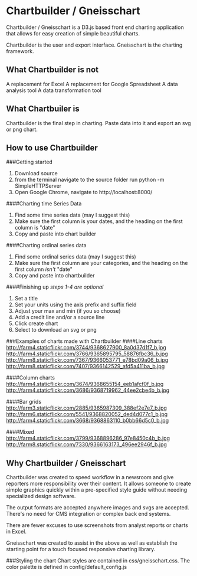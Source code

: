 Chartbuilder / Gneisschart
==========================

Chartbuilder / Gneisschart is a D3.js based front end charting application that allows for easy creation of simple beautiful charts.

Chartbuilder is the user and export interface. Gneisschart is the charting framework.

What Chartbuilder is not
-------------------------
A replacement for Excel
A replacement for Google Spreadsheet
A data analysis tool
A data transformation tool

What Chartbuiler is
--------------------
Chartbuilder is the final step in charting. Paste data into it and export an svg or png chart.

How to use Chartbuilder
------------------------
###Getting started
1. Download source
2. from the terminal navigate to the source folder run python -m SimpleHTTPServer
3. Open Google Chrome, navigate to http://localhost:8000/

####Charting time Series Data
1. Find some time series data (may I suggest this)
2. Make sure the first column is your dates, and the heading on the first column is "date"
3. Copy and paste into chart builder

####Charting ordinal series data
1. Find some ordinal series data (may I suggest this)
2. Make sure the first column are your categories, and the heading on the first column _isn't_ "date"
3. Copy and paste into chartbuilder

####Finishing up
_steps 1-4 are optional_
1. Set a title
2. Set your units using the axis prefix and suffix field
3. Adjust your max and min (if you so choose)
4. Add a credit line and/or a source line
5. Click create chart
6. Select to download an svg or png

###Examples of charts made with Chartbuilder
####Line charts
http://farm4.staticflickr.com/3744/9368627900_8a0d37d1f7_b.jpg
http://farm4.staticflickr.com/3766/9365895795_58876fbc36_b.jpg
http://farm8.staticflickr.com/7367/9366053771_e78bd09a06_b.jpg
http://farm8.staticflickr.com/7407/9366142529_afd5a411ba_b.jpg

####Column charts
http://farm4.staticflickr.com/3674/9368655154_eeb1afcf0f_b.jpg
http://farm4.staticflickr.com/3686/9368719962_44ee2cbe4b_b.jpg

####Bar grids
http://farm3.staticflickr.com/2885/9365987309_388ef2e7e7_b.jpg
http://farm6.staticflickr.com/5541/9368820052_ded4d077c1_b.jpg
http://farm4.staticflickr.com/3668/9368863110_b0bb66d5c0_b.jpg

####Mixed
http://farm4.staticflickr.com/3799/9368896286_97e8450c4b_b.jpg
http://farm8.staticflickr.com/7330/9366163173_496ee2946f_b.jpg

Why Chartbuilder / Gneisschart
-----------------
Chartbuilder was created to speed workflow in a newsroom and give reporters more responsibility over their content. It allows someone to create simple graphics quickly within a pre-specified style guide without needing specialized design software.

The output formats are accepted anywhere images and svgs are accepted. There's no need for CMS integration or complex back end systems. 

There are fewer excuses to use screenshots from analyst reports or charts in Excel.

Gneisschart was created to assist in the above as well as establish the starting point for a touch focused responsive charting library.

###Styling the chart
Chart styles are contained in css/gneisschart.css. The color palette is defined in config/default_config.js
